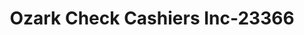 ---
f_zip-code: 72949
f_state-code: AR
title: Ozark Check Cashiers Inc-23366
f_phone: 479-667-8787
f_city-only: Ozark
f_address: 205 N 4Th Street Ozark
f_location-unique-id: '23366'
slug: ozark-check-cashiers-inc-23366
updated-on: '2024-05-30T13:46:58.046Z'
created-on: '2024-05-30T13:36:59.803Z'
published-on: '2024-05-30T13:54:32.469Z'
f_city-state: cms/city/ozark-ar.md
f_company: cms/company/ozark-check-cashiers-inc.md
f_state: cms/state/arkansas.md
layout: '[payday-loan].html'
tags: payday-loan
---